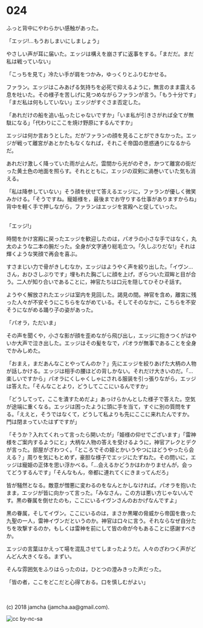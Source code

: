 

# 024

ふっと背中にやわらかい感触があった。  

「エッジ!…もうおしまいにしましょう」  

やさしい声が耳に届いた。エッジは構えを崩さずに返事をする。「まだだ。まだ私は戦っていない」  

「こっちを見て」冷たい手が肩をつかみ，ゆっくりとふりむかせる。  

ファラン。エッジはこみあげる気持ちを必死で抑えるように，無言のまま震える息を吐いた。その様子を苦しげに見つめながらファランが言う。「もう十分です」「まだ私は何もしていない」エッジがすぐさま否定した。  

「あれだけの船を追い払ったじゃないですか」「いま私が引きさがれば全てが無駄になる」「代わりにここを焼け野原にするんですか」  

エッジは何か言おうとした。だがファランの顔を見ることができなかった。エッジが戦って離宮があとかたもなくなれば，それこそ帝国の思惑通りになるからだ。  

あれだけ激しく降っていた雨が止んだ。雲間から光がのぞき，かつて離宮の街だった黄土色の地面を照らす。それとともに，エッジの双剣に渦巻いていた気も消える。  

「私は降参していない」そう顔を伏せて答えるエッジに，ファランが優しく微笑みかける。「そうですね。寵姫様を，最後までお守りする仕事がありますからね」背中を軽く手で押しながら，ファランはエッジを宮殿へと促していった。  

<br>  
「エッジ!」  

時間をかけ宮殿に戻ったエッジを歓迎したのは，パオラの小さな手ではなく，丸太のような二本の腕だった。全身が文字通り総毛立つ。「久しぶりだな!」それは輝くような笑顔で再会を喜ぶ。  

すさまじい力で骨がきしむなか，エッジはようやく声を絞り出した。「イヴン…さん，おひさしぶりです」埋もれた胸ごしに顔を上げ，ぎらついた双眸と目が合う。二人が知り合いであることに，神官たちは口元を隠してひそひそ話す。  

ようやく解放されたエッジは室内を見回した。謁見の間。神官を含め，離宮に残った人々が不安そうにこちらをながめている。そしてそのなかに，こちらを不安そうにながめる踊り子の姿があった。  

「パオラ，ただいま」  

その声を聞くや，小さな影が顔を歪めながら飛び出し，エッジに抱きつくがはやいか大声で泣き出した。エッジはその髪をなで，パオラが無事であることを全身でかみしめた。  

「おまえ，まだあんなことやってんのか？」先にエッジを絞りあげた大柄の人物が話しかける。エッジは相手の腰ほどの背しかない。それだけ大きいのだ。「…楽しいですから」パオラにくしゃくしゃにされる服装を引っ張りながら，エッジは答えた。「そんなことより，どうしてここにいるんですか」  

「どうしてって，ここを潰すためだよ」あっけらかんとした様子で答えた。空気が途端に重くなる。エッジは困ったように頭に手を当て，すぐに別の質問をする。「ええと，そうではなくて，どうして私よりも先にここに来れたんですか。門は閉まっていたはずですが」  

「そうか？入れてくれって言ったら開いたが」「姫様の仰せでございます」「雷神様をご案内するようにと」大柄な人物の答えを受けるように，神官アレクとデクが言った。部屋がざわつく。「ところでその姫とかいうやつにはどうやったら会える？」周りを気にもとめず，豪胆な様子でエッジにたずねた。その問いに，エッジは寵姫の正体を思い浮かべる。「…会えるかどうかはわかりませんが，会ってどうするんです」「そんなもん，帝都に連れてくにきまってんだろ」  

皆が騒然となる。敵意が憎悪に変わるのをなんとかしなければ。パオラを抱いたまま，エッジが皆に向かって言った。「みなさん，この方は悪い方じゃないんです。黒の眷属を倒せたのも，ここにいるイヴンさんのおかげなんですよ」  

黒の眷属，そしてイヴン。ここにいるのは，まさか黒曜の脅威から帝国を救った九聖の一人，雷神イヴンだというのか。神官は口々に言う。それならなぜ自分たちを攻撃するのか，もしくは雷神を前にして皆の命が今もあることに感謝すべきか。  

エッジの言葉はかえって場を混乱させてしまったようだ。人々のざわつく声がどんどん大きくなる。まずい。  

そんな雰囲気をふりはらったのは，ひとつの澄みきった声だった。  

「皆の者，ここをどこだと心得ておる。口を慎しむがよい」  

<br>  
<br>  
(c) 2018 jamcha (jamcha.aa@gmail.com).  

![cc by-nc-sa](https://i.creativecommons.org/l/by-nc-sa/4.0/88x31.png)  

